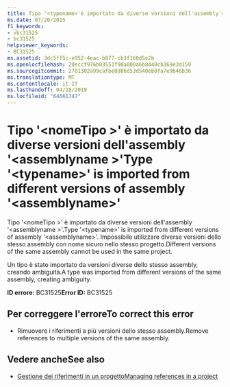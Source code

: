 ```yaml
---
title: Tipo '<typename>'è importato da diverse versioni dell'assembly'<assemblyname>'
ms.date: 07/20/2015
f1_keywords:
- vbc31525
- bc31525
helpviewer_keywords:
- BC31525
ms.assetid: 3dc5ff5c-e952-4eac-b877-cb3f160d5e2b
ms.openlocfilehash: 20eccf976b03551f90a800a6b8440cb369e3d159
ms.sourcegitcommit: 2701302a99cafbe0d86d53d540eb0fa7e9b46b36
ms.translationtype: MT
ms.contentlocale: it-IT
ms.lasthandoff: 04/28/2019
ms.locfileid: "64661747"
---
```

# <a name="type-typename-is-imported-from-different-versions-of-assembly-assemblyname"></a><span data-ttu-id="dd3e2-102">Tipo '\<nomeTipo >' è importato da diverse versioni dell'assembly '\<assemblyname >'</span><span class="sxs-lookup"><span data-stu-id="dd3e2-102">Type '\<typename>' is imported from different versions of assembly '\<assemblyname>'</span></span>
<span data-ttu-id="dd3e2-103">Tipo '\<nomeTipo >' è importato da diverse versioni dell'assembly '\<assemblyname >'.</span><span class="sxs-lookup"><span data-stu-id="dd3e2-103">Type '\<typename>' is imported from different versions of assembly '\<assemblyname>'.</span></span> <span data-ttu-id="dd3e2-104">Impossibile utilizzare diverse versioni dello stesso assembly con nome sicuro nello stesso progetto.</span><span class="sxs-lookup"><span data-stu-id="dd3e2-104">Different versions of the same assembly cannot be used in the same project.</span></span>  
  
 <span data-ttu-id="dd3e2-105">Un tipo è stato importato da versioni diverse dello stesso assembly, creando ambiguità.</span><span class="sxs-lookup"><span data-stu-id="dd3e2-105">A type was imported from different versions of the same assembly, creating ambiguity.</span></span>  
  
 <span data-ttu-id="dd3e2-106">**ID errore:** BC31525</span><span class="sxs-lookup"><span data-stu-id="dd3e2-106">**Error ID:** BC31525</span></span>  
  
## <a name="to-correct-this-error"></a><span data-ttu-id="dd3e2-107">Per correggere l'errore</span><span class="sxs-lookup"><span data-stu-id="dd3e2-107">To correct this error</span></span>  
  
- <span data-ttu-id="dd3e2-108">Rimuovere i riferimenti a più versioni dello stesso assembly.</span><span class="sxs-lookup"><span data-stu-id="dd3e2-108">Remove references to multiple versions of the same assembly.</span></span>  
  
## <a name="see-also"></a><span data-ttu-id="dd3e2-109">Vedere anche</span><span class="sxs-lookup"><span data-stu-id="dd3e2-109">See also</span></span>

- [<span data-ttu-id="dd3e2-110">Gestione dei riferimenti in un progetto</span><span class="sxs-lookup"><span data-stu-id="dd3e2-110">Managing references in a project</span></span>](/visualstudio/ide/managing-references-in-a-project)
